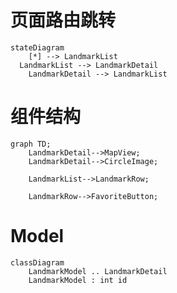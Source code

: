 # 页面路由跳转

```mermaid
stateDiagram
	[*] --> LandmarkList
  LandmarkList --> LandmarkDetail
	LandmarkDetail --> LandmarkList
```

# 组件结构

```mermaid
graph TD;
    LandmarkDetail-->MapView;
    LandmarkDetail-->CircleImage;
    
    LandmarkList-->LandmarkRow;
    
    LandmarkRow-->FavoriteButton;
```

# Model

```mermaid
classDiagram
	LandmarkModel .. LandmarkDetail
	LandmarkModel : int id
```
